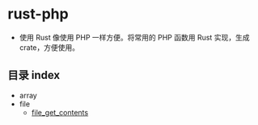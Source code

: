 # rust-php
* 使用 Rust 像使用 PHP 一样方便。将常用的 PHP 函数用 Rust 实现，生成 crate，方便使用。

## 目录 index
* array
* file
    - [file_get_contents](src/string/file.rs)
